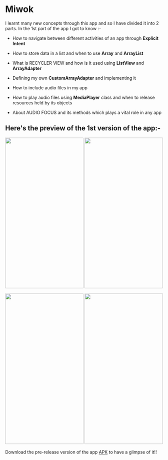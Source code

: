 # Miwok
I learnt many new concepts through this app and so I have divided it into 2 parts. In the 1st part of the app I got to know :-

* How to navigate between different activities of an app through <b>Explicit Intent</b>

* How to store data in a list and when to use <b>Array</b> and <b>ArrayList</b>

* What is RECYCLER VIEW and how is it used using <b>ListView</b> and <b>ArrayAdapter</b>

* Defining my own <b>CustomArrayAdapter</b> and implementing it

* How to include audio files in my app

* How to play audio files using <b>MediaPlayer</b> class and when to release resources held by its objects

* About AUDIO FOCUS and its methods which plays a vital role in any app

## Here's the preview of the 1st version of the app:-
<img src="https://user-images.githubusercontent.com/66427936/125839841-dee13daf-069c-468c-892b-04a7564d4333.jpeg" width="250" height="480"> <img src="https://user-images.githubusercontent.com/66427936/125839836-a2e27a38-daf3-4e66-a560-5496448db083.jpeg" width="250" height="480">

<img src="https://user-images.githubusercontent.com/66427936/125839829-0b8f26ea-d2f6-4b8d-b72b-4905b4f1ebde.jpeg" width="250" height="480"> <img src="https://user-images.githubusercontent.com/66427936/125839845-fac7220c-e15b-49a5-8ae3-f8a94f1ef1cc.jpeg" width="250" height="480">

Download the pre-release version of the app [APK](https://github.com/mitali-1703/Miwok/releases/download/v1/app-debug.apk) to have a glimpse of it!!
